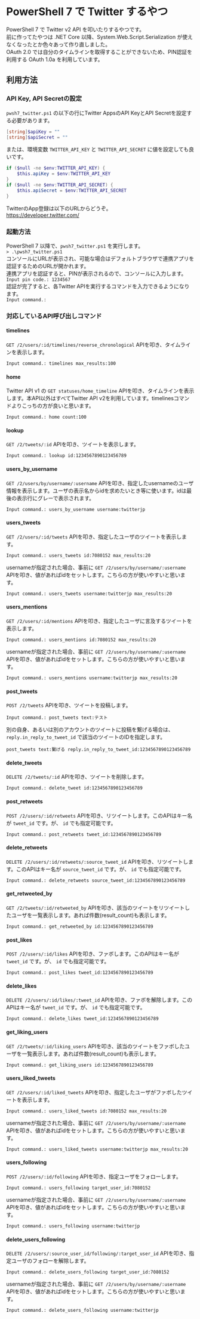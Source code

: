 # PowerShell 7 で Twitter するやつ

PowerShell 7 で Twitter v2 API を叩いたりするやつです。  
前に作ってたやつは .NET Core 以降、System.Web.Script.Serialization が使えなくなったとか色々あって作り直しました。  
OAuth 2.0 では自分のタイムラインを取得することができないため、PIN認証を利用する OAuth 1.0a を利用しています。

## 利用方法

### API Key, API Secretの設定

`pwsh7_twitter.ps1` の以下の行にTwitter AppsのAPI KeyとAPI Secretを設定する必要があります。  

```powershell
[string]$apiKey = ""
[string]$apiSecret = ""
```

または、環境変数 `TWITTER_API_KEY` と `TWITTER_API_SECRET` に値を設定しても良いです。

```powershell
if ($null -ne $env:TWITTER_API_KEY) {
    $this.apiKey = $env:TWITTER_API_KEY
}
if ($null -ne $env:TWITTER_API_SECRET) {
    $this.apiSecret = $env:TWITTER_API_SECRET
}
```

TwitterのApp登録は以下のURLからどうぞ。  
https://developer.twitter.com/

### 起動方法

PowerShell 7 以降で、`pwsh7_twitter.ps1` を実行します。  
`> .\pwsh7_twitter.ps1`  
コンソールにURLが表示され、可能な場合はデフォルトブラウザで連携アプリを認証するためのURLが開かれます。  
連携アプリを認証すると、PINが表示されるので、コンソールに入力します。  
`Input pin code.: 1234567`  
認証が完了すると、各Twitter APIを実行するコマンドを入力できるようになります。  
`Input command.: `

### 対応しているAPI呼び出しコマンド

#### **timelines**

`GET /2/users/:id/timelines/reverse_chronological` APIを叩き、タイムラインを表示します。

`Input command.: timelines max_results:100`

#### **home**

Twitter API v1 の `GET statuses/home_timeline` APIを叩き、タイムラインを表示します。本API以外はすべてTwitter API v2を利用しています。timelinesコマンドよりこっちの方が良いと思います。

`Input command.: home count:100`

#### **lookup**

`GET /2/tweets/:id` APIを叩き、ツイートを表示します。

`Input command.: lookup id:1234567890123456789`

#### **users_by_username**

`GET /2/users/by/username/:username` APIを叩き、指定したusernameのユーザ情報を表示します。ユーザの表示名からidを求めたいとき等に使います。idは最後の表示行にグレーで表示されます。

`Input command.: users_by_username username:twitterjp`

#### **users_tweets**

`GET /2/users/:id/tweets` APIを叩き、指定したユーザのツイートを表示します。

`Input command.: users_tweets id:7080152 max_results:20`  

usernameが指定された場合、事前に `GET /2/users/by/username/:username` APIを叩き、値があればidをセットします。こちらの方が使いやすいと思います。

`Input command.: users_tweets username:twitterjp max_results:20`  

#### **users_mentions**

`GET /2/users/:id/mentions` APIを叩き、指定したユーザに言及するツイートを表示します。

`Input command.: users_mentions id:7080152 max_results:20`  

usernameが指定された場合、事前に `GET /2/users/by/username/:username` APIを叩き、値があればidをセットします。こちらの方が使いやすいと思います。

`Input command.: users_mentions username:twitterjp max_results:20`  

#### **post_tweets**

`POST /2/tweets` APIを叩き、ツイートを投稿します。

`Input command.: post_tweets text:テスト`  

別の自身、あるいは別のアカウントのツイートに投稿を繋げる場合は、`reply.in_reply_to_tweet_id` で該当のツイートのIDを指定します。

`post_tweets text:繋げる reply.in_reply_to_tweet_id:1234567890123456789`

#### **delete_tweets**

`DELETE /2/tweets/:id` APIを叩き、ツイートを削除します。

`Input command.: delete_tweet id:1234567890123456789`  

#### **post_retweets**

`POST /2/users/:id/retweets` APIを叩き、リツイートします。このAPIはキー名が `tweet_id` です。が、 `id` でも指定可能です。  

`Input command.: post_retweets tweet_id:1234567890123456789`  

#### **delete_retweets**

`DELETE /2/users/:id/retweets/:source_tweet_id` APIを叩き、リツイートします。このAPIはキー名が `source_tweet_id` です。が、 `id` でも指定可能です。  

`Input command.: delete_retweets source_tweet_id:1234567890123456789`  

#### **get_retweeted_by**

`GET /2/tweets/:id/retweeted_by` APIを叩き、該当のツイートをリツイートしたユーザを一覧表示します。あれば件数(result_count)も表示します。  

`Input command.: get_retweeted_by id:1234567890123456789`  

#### **post_likes**

`POST /2/users/:id/likes` APIを叩き、ファボします。このAPIはキー名が `tweet_id` です。が、 `id` でも指定可能です。  

`Input command.: post_likes tweet_id:1234567890123456789`  

#### **delete_likes**

`DELETE /2/users/:id/likes/:tweet_id` APIを叩き、ファボを解除します。このAPIはキー名が `tweet_id` です。が、 `id` でも指定可能です。  

`Input command.: delete_likes tweet_id:1234567890123456789`  

#### **get_liking_users**

`GET /2/tweets/:id/liking_users` APIを叩き、該当のツイートをファボしたユーザを一覧表示します。あれば件数(result_count)も表示します。  

`Input command.: get_liking_users id:1234567890123456789`  

#### **users_liked_tweets**

`GET /2/users/:id/liked_tweets` APIを叩き、指定したユーザがファボしたツイートを表示します。

`Input command.: users_liked_tweets id:7080152 max_results:20`  

usernameが指定された場合、事前に `GET /2/users/by/username/:username` APIを叩き、値があればidをセットします。こちらの方が使いやすいと思います。

`Input command.: users_liked_tweets username:twitterjp max_results:20`  

#### **users_following**

`POST /2/users/:id/following` APIを叩き、指定ユーザをフォローします。

`Input command.: users_following target_user_id:7080152`  

usernameが指定された場合、事前に `GET /2/users/by/username/:username` APIを叩き、値があればidをセットします。こちらの方が使いやすいと思います。

`Input command.: users_following username:twitterjp`  

#### **delete_users_following**

`DELETE /2/users/:source_user_id/following/:target_user_id` APIを叩き、指定ユーザのフォローを解除します。

`Input command.: delete_users_following target_user_id:7080152`  

usernameが指定された場合、事前に `GET /2/users/by/username/:username` APIを叩き、値があればidをセットします。こちらの方が使いやすいと思います。

`Input command.: delete_users_following username:twitterjp`  
